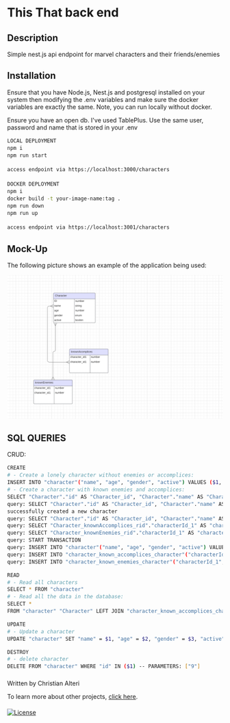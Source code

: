 # This That back end

## Description

Simple nest.js api endpoint for marvel characters and their friends/enemies


## Installation

Ensure that you have Node.js, Nest.js and postgresql installed on your system then modifying the .env variables and make sure the docker variables are exactly the same. Note, you can run locally without docker.

Ensure you have an open db. I've used TablePlus. Use the same user, password and name that is stored in your .env

```bash
LOCAL DEPLOYMENT 
npm i
npm run start

access endpoint via https://localhost:3000/characters

DOCKER DEPLOYMENT 
npm i
docker build -t your-image-name:tag .
npm run down
npm run up

access endpoint via https://localhost:3001/characters
```

## Mock-Up

The following picture shows an example of the application being used:

![The following picture shows an example of the application being used.](./erd_marvel.png)




## SQL QUERIES


CRUD: 
  
```bash  
CREATE
# - Create a lonely character without enemies or accomplices:
INSERT INTO "character"("name", "age", "gender", "active") VALUES ($1, $2, $3, $4) RETURNING "id" -- PARAMETERS: ["Mr Marvel",20,"male",true]
# - Create a character with known enemies and accomplices:
SELECT "Character"."id" AS "Character_id", "Character"."name" AS "Character_name", "Character"."age" AS "Character_age", "Character"."gender" AS "Character_gender", "Character"."active" AS "Character_active" FROM "character" "Character" WHERE "Character"."id" IN ($1, $2) -- PARAMETERS: [1,2]
query: SELECT "Character"."id" AS "Character_id", "Character"."name" AS "Character_name", "Character"."age" AS "Character_age", "Character"."gender" AS "Character_gender", "Character"."active" AS "Character_active" FROM "character" "Character" WHERE "Character"."id" IN ($1, $2) -- PARAMETERS: [3,4]
successfully created a new character
query: SELECT "Character"."id" AS "Character_id", "Character"."name" AS "Character_name", "Character"."age" AS "Character_age", "Character"."gender" AS "Character_gender", "Character"."active" AS "Character_active" FROM "character" "Character" WHERE "Character"."id" IN ($1, $2, $3) -- PARAMETERS: [3,1,2]
query: SELECT "Character_knownAccomplices_rid"."characterId_1" AS "characterId_1", "Character_knownAccomplices_rid"."characterId_2" AS "characterId_2" FROM "character" "character" INNER JOIN "character_known_accomplices_character" "Character_knownAccomplices_rid" ON ("Character_knownAccomplices_rid"."characterId_1" = $1 AND "Character_knownAccomplices_rid"."characterId_2" = "character"."id") OR ("Character_knownAccomplices_rid"."characterId_1" = $2 AND "Character_knownAccomplices_rid"."characterId_2" = "character"."id") OR ("Character_knownAccomplices_rid"."characterId_1" = $3 AND "Character_knownAccomplices_rid"."characterId_2" = "character"."id") ORDER BY "Character_knownAccomplices_rid"."characterId_2" ASC, "Character_knownAccomplices_rid"."characterId_1" ASC -- PARAMETERS: [1,3,2]
query: SELECT "Character_knownEnemies_rid"."characterId_1" AS "characterId_1", "Character_knownEnemies_rid"."characterId_2" AS "characterId_2" FROM "character" "character" INNER JOIN "character_known_enemies_character" "Character_knownEnemies_rid" ON ("Character_knownEnemies_rid"."characterId_1" = $1 AND "Character_knownEnemies_rid"."characterId_2" = "character"."id") OR ("Character_knownEnemies_rid"."characterId_1" = $2 AND "Character_knownEnemies_rid"."characterId_2" = "character"."id") OR ("Character_knownEnemies_rid"."characterId_1" = $3 AND "Character_knownEnemies_rid"."characterId_2" = "character"."id") ORDER BY "Character_knownEnemies_rid"."characterId_2" ASC, "Character_knownEnemies_rid"."characterId_1" ASC -- PARAMETERS: [1,3,2]
query: START TRANSACTION
query: INSERT INTO "character"("name", "age", "gender", "active") VALUES ($1, $2, $3, $4) RETURNING "id" -- PARAMETERS: ["Doctor Strange",20,"male",true]
query: INSERT INTO "character_known_accomplices_character"("characterId_1", "characterId_2") VALUES ($1, $2) -- PARAMETERS: [6,3]
query: INSERT INTO "character_known_enemies_character"("characterId_1", "characterId_2") VALUES ($1, $2), ($3, $4) -- PARAMETERS: [6,1,6,2]
```

```bash  
READ
# - Read all characters
SELECT * FROM "character"
# - Read all the data in the database: 
SELECT * 
FROM "character" "Character" LEFT JOIN "character_known_accomplices_character" "Character_Character__Character_knownAccomplices" ON "Character_Character__Character_knownAccomplices"."characterId_1"="Character"."id" LEFT JOIN "character" "Character__Character_knownAccomplices" ON "Character__Character_knownAccomplices"."id"="Character_Character__Character_knownAccomplices"."characterId_2"  
```

```bash  
UPDATE
# - Update a character
UPDATE "character" SET "name" = $1, "age" = $2, "gender" = $3, "active" = $4 WHERE "id" IN ($5) -- PARAMETERS: ["Goku",20,"male",true,"8"]
```

```bash  
DESTROY
# - delete character
DELETE FROM "character" WHERE "id" IN ($1) -- PARAMETERS: ["9"]
```


###

Written by Christian Alteri

To learn more about other projects, [click here](https://github.com/ChristianAlteri/marvel-api).

####

[![License](https://img.shields.io/badge/LICENSE-MIT-red)](LICENSE)